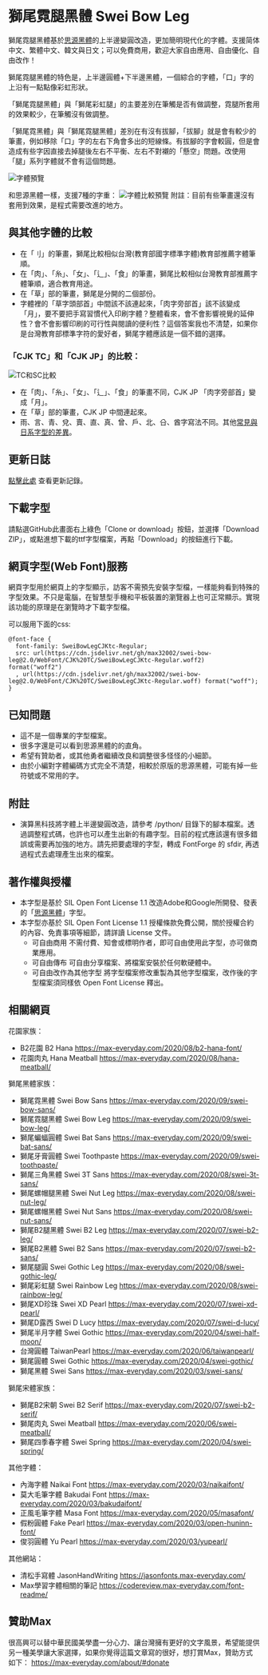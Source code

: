 # 獅尾霓腿黑體 Swei Bow Leg

獅尾霓腿黑體基於[思源黑體](https://github.com/adobe-fonts/source-han-sans)的上半邊變圓改造，更加簡明現代化的字體。支援简体中文、繁體中文、韓文與日文；可以免費商用，歡迎大家自由應用、自由優化、自由改作！

獅尾霓腿黑體的特色是，上半邊圓體+下半邊黑體，一個綜合的字體，「口」字的上沿有一點點像彩虹形狀。

「獅尾霓腿黑體」與「獅尾彩虹腿」的主要差別在筆觸是否有做調整，霓腿所套用的效果較少，在筆觸沒有做調整。

「獅尾霓黑體」與「獅尾霓腿黑體」差別在有沒有拔腳，「拔腳」就是會有較少的筆畫，例如移除「口」字的左右下角會多出的短線條。有拔腳的字會較圓，但是會造成有些字因直接去掉腿後左右不平衡、左右不對襯的「懸空」問題。改使用「腿」系列字體就不會有這個問題。

![字體預覽](https://github.com/max32002/swei-bow-leg/raw/master/preview/welcome.png)

和思源黑體一樣，支援7種的字重：
![字體比較預覽](https://github.com/max32002/swei-bow-leg/raw/master/preview/compare_style.png)
附註：目前有些筆畫還沒有套用到效果，是程式需要改進的地方。

## 與其他字體的比較
* 在「刂」的筆畫，獅尾比較相似台灣(教育部國字標準字體)教育部推薦字體筆順。
* 在「肉」、「糸」、「女」、「辶」、「食」的筆畫，獅尾比較相似台灣教育部推薦字體筆順，適合教育用途。
* 在「草」部的筆畫，獅尾是分開的二個部份。
* 字體裡的「草字頭部首」中間該不該連起來，「肉字旁部首」該不該變成「月」，要不要把手寫習慣代入印刷字體？整體看來，會不會影響視覺的延伸性？會不會影響印刷的可行性與閱讀的便利性？這個答案我也不清楚，如果你是台灣教育部標準字符的愛好者，獅尾字體應該是一個不錯的選擇。

### 「CJK TC」和「CJK JP」的比較：
![TC和SC比較](https://github.com/max32002/swei-bow-leg/raw/master/preview/compare_tc_jp.png)
* 在「肉」、「糸」、「女」、「辶」、「食」的筆畫不同，CJK JP 「肉字旁部首」變成「月」。 
* 在「草」部的筆畫，CJK JP 中間連起來。
* 雨、言、青、兌、賣、直、真、曾、戶、北、㕣、酋字寫法不同。其他[常見與日系字型的差異](https://max-everyday.com/2020/06/taiwanpearl/#diff)。

## 更新日誌
[點擊此處](https://github.com/max32002/swei-bow-leg/blob/master/change_log.md) 查看更新記錄。

## 下載字型

請點選GitHub此畫面右上綠色「Clone or download」按鈕，並選擇「Download ZIP」，或點進想下載的ttf字型檔案，再點「Download」的按鈕進行下載。

## 網頁字型(Web Font)服務

網頁字型用於網頁上的字型顯示，訪客不需預先安裝字型檔，一樣能夠看到特殊的字型效果。不只是電腦，在智慧型手機和平板裝置的瀏覽器上也可正常顯示。實現該功能的原理是在瀏覽時才下載字型檔。

可以服用下面的css:
```
@font-face {
  font-family: SweiBowLegCJKtc-Regular;
  src: url(https://cdn.jsdelivr.net/gh/max32002/swei-bow-leg@2.0/WebFont/CJK%20TC/SweiBowLegCJKtc-Regular.woff2) format("woff2")
  , url(https://cdn.jsdelivr.net/gh/max32002/swei-bow-leg@2.0/WebFont/CJK%20TC/SweiBowLegCJKtc-Regular.woff) format("woff");
}
```

## 已知問題

* 這不是一個專業的字型檔案。
* 很多字還是可以看到思源黑體的的直角。
* 希望有贊助者，或其他勇者繼續改良和調整很多怪怪的小細節。
* 由於小編對字體編碼方式完全不清楚，相較於原版的思源黑體，可能有掉一些符號或不常用的字。

## 附註

* 演算黑科技將字體上半邊變圓改造，請參考 /python/ 目錄下的腳本檔案。透過調整程式碼，也許也可以產生出新的有趣字型。目前的程式應該還有很多錯誤或需要再加強的地方。請先把要處理的字型，轉成 FontForge 的 sfdir, 再透過程式去處理產生出來的檔案。

## 著作權與授權

* 本字型是基於 SIL Open Font License 1.1 改造Adobe和Google所開發、發表的「[思源黑體](https://github.com/adobe-fonts/source-han-sans)」字型。
* 本字型亦基於 SIL Open Font License 1.1 授權條款免費公開，關於授權合約的內容、免責事項等細節，請詳讀 License 文件。
    * 可自由商用 不需付費、知會或標明作者，即可自由使用此字型，亦可做商業應用。
    * 可自由傳布 可自由分享檔案、將檔案安裝於任何軟硬體中。
    * 可自由改作為其他字型 將字型檔案修改重製為其他字型檔案，改作後的字型檔案須同樣依 Open Font License 釋出。
    
    
## 相關網頁

花園家族：
* B2花園 B2 Hana
https://max-everyday.com/2020/08/b2-hana-font/
* 花園肉丸 Hana Meatball
https://max-everyday.com/2020/08/hana-meatball/

獅尾黑體家族：
* 獅尾霓黑體 Swei Bow Sans
https://max-everyday.com/2020/09/swei-bow-sans/
* 獅尾霓腿黑體 Swei Bow Leg
https://max-everyday.com/2020/09/swei-bow-leg/
* 獅尾蝙蝠圓體 Swei Bat Sans
https://max-everyday.com/2020/09/swei-bat-sans/
* 獅尾牙膏圓體 Swei Toothpaste
https://max-everyday.com/2020/09/swei-toothpaste/
* 獅尾三角黑體 Swei 3T Sans
https://max-everyday.com/2020/08/swei-3t-sans/
* 獅尾螺帽腿黑體 Swei Nut Leg
https://max-everyday.com/2020/08/swei-nut-leg/
* 獅尾螺帽黑體 Swei Nut Sans
https://max-everyday.com/2020/08/swei-nut-sans/
* 獅尾B2腿黑體 Swei B2 Leg
https://max-everyday.com/2020/07/swei-b2-leg/
* 獅尾B2黑體 Swei B2 Sans
https://max-everyday.com/2020/07/swei-b2-sans/
* 獅尾腿圓 Swei Gothic Leg
https://max-everyday.com/2020/08/swei-gothic-leg/
* 獅尾彩虹腿 Swei Rainbow Leg
https://max-everyday.com/2020/08/swei-rainbow-leg/
* 獅尾XD珍珠 Swei XD Pearl
https://max-everyday.com/2020/07/swei-xd-pearl/
* 獅尾D露西 Swei D Lucy
https://max-everyday.com/2020/07/swei-d-lucy/
* 獅尾半月字體 Swei Gothic
https://max-everyday.com/2020/04/swei-half-moon/
* 台灣圓體 TaiwanPearl
https://max-everyday.com/2020/06/taiwanpearl/
* 獅尾圓體 Swei Gothic
https://max-everyday.com/2020/04/swei-gothic/
* 獅尾黑體 Swei Sans
https://max-everyday.com/2020/03/swei-sans/

獅尾宋體家族：
* 獅尾B2宋朝 Swei B2 Serif
https://max-everyday.com/2020/07/swei-b2-serif/
* 獅尾肉丸 Swei Meatball
https://max-everyday.com/2020/06/swei-meatball/
* 獅尾四季春字體 Swei Spring
https://max-everyday.com/2020/04/swei-spring/

其他字體：
* 內海字體  Naikai Font
https://max-everyday.com/2020/03/naikaifont/
* 莫大毛筆字體 Bakudai Font
https://max-everyday.com/2020/03/bakudaifont/
* 正風毛筆字體 Masa Font
https://max-everyday.com/2020/05/masafont/
* 假粉圓體 Fake Pearl 
https://max-everyday.com/2020/03/open-huninn-font/
* 俊羽圓體 Yu Pearl 
https://max-everyday.com/2020/03/yupearl/

其他網站：
* 清松手寫體 JasonHandWriting
https://jasonfonts.max-everyday.com/
* Max學習字體相關的筆記
https://codereview.max-everyday.com/font-readme/

## 贊助Max

很高興可以替中華民國美學盡一分心力、讓台灣擁有更好的文字風景，希望能提供另一種美學讓大家選擇，如果你覺得這篇文章寫的很好，想打賞Max，贊助方式如下：
https://max-everyday.com/about/#donate
